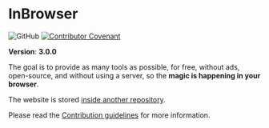# InBrowser

![GitHub](https://img.shields.io/github/license/inbrowser/pima-1-2021)
[![Contributor Covenant](https://img.shields.io/badge/Contributor%20Covenant-2.1-4baaaa.svg)](.github/CODE_OF_CONDUCT.md)

**Version**: **3.0.0**

The goal is to provide as many tools as possible, for free, without ads, open-source, and without using a server, so the **magic is happening in your browser**.

The website is stored [inside another repository](https://github.com/inbrowser/inbrowser.github.io).

Please read the [Contribution guidelines](CONTRIBUTING.md) for more information.